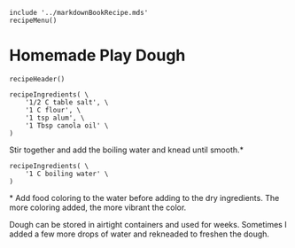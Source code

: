 ~~~ markdown-script
include '../markdownBookRecipe.mds'
recipeMenu()
~~~

# Homemade Play Dough

~~~ markdown-script
recipeHeader()
~~~

~~~ markdown-script
recipeIngredients( \
    '1/2 C table salt', \
    '1 C flour', \
    '1 tsp alum', \
    '1 Tbsp canola oil' \
)
~~~

Stir together and add the boiling water and knead until smooth.\*

~~~ markdown-script
recipeIngredients( \
    '1 C boiling water' \
)
~~~

\* Add food coloring to the water before adding to the dry ingredients. The more coloring added, the
more vibrant the color.

Dough can be stored in airtight containers and used for weeks. Sometimes I added a few more drops of
water and rekneaded to freshen the dough.

